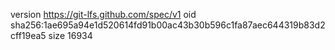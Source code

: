 version https://git-lfs.github.com/spec/v1
oid sha256:1ae695a94e1d520614fd91b00ac43b30b596c1fa87aec644319b83d2cff19ea5
size 16934
